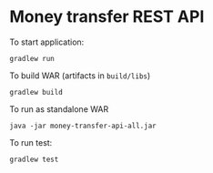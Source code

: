 # Money transfer REST API

To start application:
```
gradlew run
```

To build WAR (artifacts in `build/libs`)
```
gradlew build
```

To run as standalone WAR
```
java -jar money-transfer-api-all.jar
```

To run test:
```
gradlew test
```
